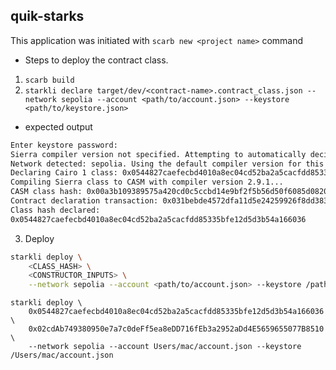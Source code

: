 ## quik-starks

This application was initiated with `scarb new <project name>` command

- Steps to deploy the contract class.
1. `scarb build`
2. `starkli declare target/dev/<contract-name>.contract_class.json --network sepolia --account <path/to/account.json> --keystore <path/to/keystore.json>`

- expected output
```bash
Enter keystore password: 
Sierra compiler version not specified. Attempting to automatically decide version to use...
Network detected: sepolia. Using the default compiler version for this network: 2.9.1. Use the --compiler-version flag to choose a different version.
Declaring Cairo 1 class: 0x0544827caefecbd4010a8ec04cd52ba2a5cacfdd85335bfe12d5d3b54a166036
Compiling Sierra class to CASM with compiler version 2.9.1...
CASM class hash: 0x00a3b109389575a420cd0c5ccbd14e9bf2f5b56d50f6085d08202d15ee2b3222
Contract declaration transaction: 0x031bebde4572dfa11d5e24259926f8dd383d2df2172af0df7a5699234299e4a5
Class hash declared:
0x0544827caefecbd4010a8ec04cd52ba2a5cacfdd85335bfe12d5d3b54a166036
```

3. Deploy
```bash
starkli deploy \
    <CLASS_HASH> \
    <CONSTRUCTOR_INPUTS> \
    --network sepolia --account <path/to/account.json> --keystore /path/to/keystore.json
```

```sample code
starkli deploy \
    0x0544827caefecbd4010a8ec04cd52ba2a5cacfdd85335bfe12d5d3b54a166036 \
    0x02cdAb749380950e7a7c0deFf5ea8eDD716fEb3a2952aDd4E5659655077B8510 \
    --network sepolia --account Users/mac/account.json --keystore /Users/mac/account.json
```
